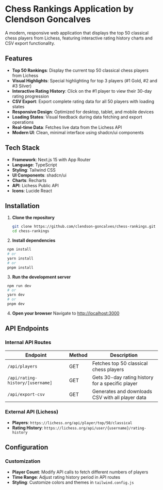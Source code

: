 # Chess Rankings Application by Clendson Goncalves

A modern, responsive web application that displays the top 50 classical chess players from Lichess, featuring interactive rating history charts and CSV export functionality.

## Features

- **Top 50 Rankings**: Display the current top 50 classical chess players from Lichess
- **Visual Highlights**: Special highlighting for top 3 players (#1 Gold, #2 and #3 Silver)
- **Interactive Rating History**: Click on the #1 player to view their 30-day rating progression
- **CSV Export**: Export complete rating data for all 50 players with loading states
- **Responsive Design**: Optimized for desktop, tablet, and mobile devices
- **Loading States**: Visual feedback during data fetching and export operations
- **Real-time Data**: Fetches live data from the Lichess API
- **Modern UI**: Clean, minimal interface using shadcn/ui components

## Tech Stack

- **Framework**: Next.js 15 with App Router
- **Language**: TypeScript
- **Styling**: Tailwind CSS
- **UI Components**: shadcn/ui
- **Charts**: Recharts
- **API**: Lichess Public API
- **Icons**: Lucide React

## Installation

1. **Clone the repository**
   ```bash
   git clone https://github.com/clendson-goncalves/chess-rankings.git
   cd chess-rankings
   ```

2. **Install dependencies**
  ```bash
   npm install
   # or
   yarn install
   # or
   pnpm install
   ```

3. **Run the development server**
  ```bash
   npm run dev
   # or
   yarn dev
   # or
   pnpm dev
   ```

4. **Open your browser**
   Navigate to [http://localhost:3000](http://localhost:3000)

## API Endpoints

### Internal API Routes

| Endpoint | Method | Description |
|----------|--------|-------------|
| `/api/players` | GET | Fetches top 50 classical chess players |
| `/api/rating-history/[username]` | GET | Gets 30-day rating history for a specific player |
| `/api/export-csv` | GET | Generates and downloads CSV with all player data |

### External API (Lichess)

- **Players**: `https://lichess.org/api/player/top/50/classical`
- **Rating History**: `https://lichess.org/api/user/{username}/rating-history`

## Configuration

### Customization
- **Player Count**: Modify API calls to fetch different numbers of players
- **Time Range**: Adjust rating history period in API routes
- **Styling**: Customize colors and themes in `tailwind.config.js`